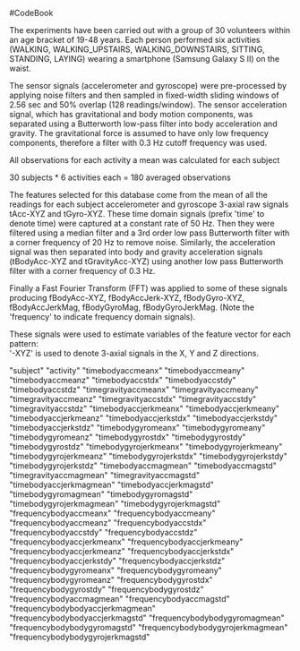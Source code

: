 #CodeBook

The experiments have been carried out with a group of 30 volunteers within an age bracket of 19-48 years. Each person performed six activities 
(WALKING, WALKING_UPSTAIRS, WALKING_DOWNSTAIRS, SITTING, STANDING, LAYING) wearing a smartphone (Samsung Galaxy S II) on the waist. 

The sensor signals (accelerometer and gyroscope) were pre-processed by applying noise filters and then sampled in fixed-width sliding windows 
of 2.56 sec and 50% overlap (128 readings/window). The sensor acceleration signal, which has gravitational and body motion components,  was separated using a Butterworth low-pass filter into body acceleration and gravity. 
The gravitational force is assumed to have only low frequency components, therefore a filter with 0.3 Hz cutoff frequency was used. 

All observations for each activity a mean was calculated for each subject 

30 subjects * 6 activities each = 180 averaged observations



The features selected for this database come from the mean of all the readings for each subject accelerometer and gyroscope 3-axial raw signals tAcc-XYZ and tGyro-XYZ. 
These time domain signals (prefix 'time' to denote time) were captured at a constant rate of 50 Hz. Then they were filtered using a median filter 
and a 3rd order low pass Butterworth filter with a corner frequency of 20 Hz to remove noise. 
Similarly, the acceleration signal was then separated into body and gravity acceleration signals (tBodyAcc-XYZ and tGravityAcc-XYZ) 
using another low pass Butterworth filter with a corner frequency of 0.3 Hz. 
 
Finally a Fast Fourier Transform (FFT) was applied to some of these signals producing fBodyAcc-XYZ, fBodyAccJerk-XYZ, fBodyGyro-XYZ, fBodyAccJerkMag, fBodyGyroMag, fBodyGyroJerkMag. (Note the 'frequency' to indicate frequency domain signals). 

These signals were used to estimate variables of the feature vector for each pattern:  
'-XYZ' is used to denote 3-axial signals in the X, Y and Z directions.

"subject"
"activity"
"timebodyaccmeanx"
"timebodyaccmeany"
"timebodyaccmeanz"
"timebodyaccstdx"
"timebodyaccstdy"
"timebodyaccstdz"
"timegravityaccmeanx"
"timegravityaccmeany"
"timegravityaccmeanz"
"timegravityaccstdx" 
"timegravityaccstdy" 
"timegravityaccstdz" 
"timebodyaccjerkmeanx"
"timebodyaccjerkmeany"
"timebodyaccjerkmeanz"
"timebodyaccjerkstdx"
"timebodyaccjerkstdy"
"timebodyaccjerkstdz"
"timebodygyromeanx" 
"timebodygyromeany"
"timebodygyromeanz" 
"timebodygyrostdx" 
"timebodygyrostdy" 
"timebodygyrostdz" 
"timebodygyrojerkmeanx"
"timebodygyrojerkmeany"
"timebodygyrojerkmeanz"
"timebodygyrojerkstdx" 
"timebodygyrojerkstdy"
"timebodygyrojerkstdz"
"timebodyaccmagmean"
"timebodyaccmagstd"
"timegravityaccmagmean"
"timegravityaccmagstd" 
"timebodyaccjerkmagmean"
"timebodyaccjerkmagstd" 
"timebodygyromagmean"
"timebodygyromagstd" 
"timebodygyrojerkmagmean"
"timebodygyrojerkmagstd" 
"frequencybodyaccmeanx"
"frequencybodyaccmeany"
"frequencybodyaccmeanz"
"frequencybodyaccstdx" 
"frequencybodyaccstdy" 
"frequencybodyaccstdz"
"frequencybodyaccjerkmeanx"
"frequencybodyaccjerkmeany"
"frequencybodyaccjerkmeanz" 
"frequencybodyaccjerkstdx" 
"frequencybodyaccjerkstdy" 
"frequencybodyaccjerkstdz"
"frequencybodygyromeanx" 
"frequencybodygyromeany" 
"frequencybodygyromeanz" 
"frequencybodygyrostdx"
"frequencybodygyrostdy"
"frequencybodygyrostdz"
"frequencybodyaccmagmean"
"frequencybodyaccmagstd"
"frequencybodybodyaccjerkmagmean" 
"frequencybodybodyaccjerkmagstd"
"frequencybodybodygyromagmean"
"frequencybodybodygyromagstd" 
"frequencybodybodygyrojerkmagmean"
"frequencybodybodygyrojerkmagstd"
